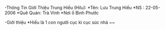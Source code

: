 -Thông Tin Giới Thiệu Trung Hiếu (Hilu):
*Tên: Lưu Trung Hiếu
*NS : 22-05-2006
*Quê Quán: Trà Vinh
*Nơi ổ Bình Phước

-Giới thiệu
*Hiếu là 1 con người cục kì cục súc nhá ~~
